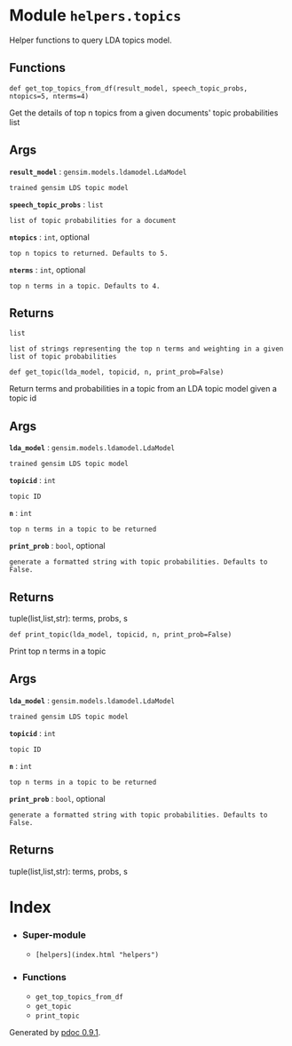 # Module `helpers.topics`

Helper functions to query LDA topics model.

## Functions

` def get_top_topics_from_df(result_model, speech_topic_probs, ntopics=5,
nterms=4) `

    

Get the details of top n topics from a given documents' topic probabilities
list

## Args

**`result_model`** : `gensim.models.ldamodel.LdaModel`

    trained gensim LDS topic model
**`speech_topic_probs`** : `list`

    list of topic probabilities for a document
**`ntopics`** : `int`, optional

    top n topics to returned. Defaults to 5.
**`nterms`** : `int`, optional

    top n terms in a topic. Defaults to 4.

## Returns

`list`

    list of strings representing the top n terms and weighting in a given list of topic probabilities

` def get_topic(lda_model, topicid, n, print_prob=False) `

    

Return terms and probabilities in a topic from an LDA topic model given a
topic id

## Args

**`lda_model`** : `gensim.models.ldamodel.LdaModel`

    trained gensim LDS topic model
**`topicid`** : `int`

    topic ID
**`n`** : `int`

    top n terms in a topic to be returned
**`print_prob`** : `bool`, optional

    generate a formatted string with topic probabilities. Defaults to False.

## Returns

tuple(list,list,str): terms, probs, s

` def print_topic(lda_model, topicid, n, print_prob=False) `

    

Print top n terms in a topic

## Args

**`lda_model`** : `gensim.models.ldamodel.LdaModel`

    trained gensim LDS topic model
**`topicid`** : `int`

    topic ID
**`n`** : `int`

    top n terms in a topic to be returned
**`print_prob`** : `bool`, optional

    generate a formatted string with topic probabilities. Defaults to False.

## Returns

tuple(list,list,str): terms, probs, s

# Index

  * ### Super-module

    * `[helpers](index.html "helpers")`
  * ### Functions

    * `get_top_topics_from_df`
    * `get_topic`
    * `print_topic`

Generated by [pdoc 0.9.1](https://pdoc3.github.io/pdoc).

